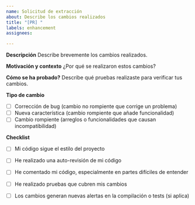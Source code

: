 ```yaml
---
name: Solicitud de extracción
about: Describe los cambios realizados
title: "[PR] "
labels: enhancement
assignees: 

---
```


**Descripción**
Describe brevemente los cambios realizados.

**Motivación y contexto**
¿Por qué se realizaron estos cambios?

**Cómo se ha probado?**
Describe qué pruebas realizaste para verificar tus cambios.

**Tipo de cambio**
- [ ] Corrección de bug (cambio no rompiente que corrige un problema)
- [ ] Nueva característica (cambio rompiente que añade funcionalidad)
- [ ] Cambio rompiente (arreglos o funcionalidades que causan incompatibilidad)

**Checklist**
- [ ] Mi código sigue el estilo del proyecto
- [ ] He realizado una auto-revisión de mi código
- [ ] He comentado mi código, especialmente en partes difíciles de entender
- [ ] He realizado pruebas que cubren mis cambios
- [ ] Los cambios generan nuevas alertas en la compilación o tests (si aplica)

